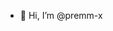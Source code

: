 - 👋 Hi, I’m @premm-x

<!---
premm-x/airline is a ✨ special ✨ repository because its `README.md` (this file) appears on your GitHub profile.
You can click the Preview link to take a look at your changes.
--->
